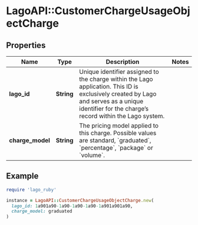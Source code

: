 # LagoAPI::CustomerChargeUsageObjectCharge

## Properties

| Name | Type | Description | Notes |
| ---- | ---- | ----------- | ----- |
| **lago_id** | **String** | Unique identifier assigned to the charge within the Lago application. This ID is exclusively created by Lago and serves as a unique identifier for the charge’s record within the Lago system. |  |
| **charge_model** | **String** | The pricing model applied to this charge. Possible values are standard, &#x60;graduated&#x60;, &#x60;percentage&#x60;, &#x60;package&#x60; or &#x60;volume&#x60;. |  |

## Example

```ruby
require 'lago_ruby'

instance = LagoAPI::CustomerChargeUsageObjectCharge.new(
  lago_id: 1a901a90-1a90-1a90-1a90-1a901a901a90,
  charge_model: graduated
)
```

